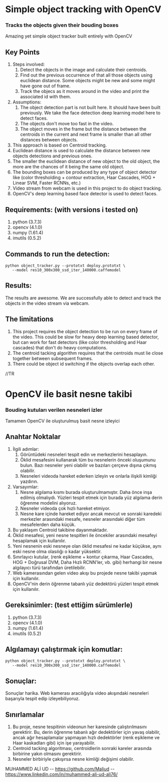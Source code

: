 # Simple object tracking with OpenCV
### Tracks the objects given their bouding boxes

Amazing yet simple object tracker built entirely with OpenCV

## **Key Points**
1. Steps involved:
    1. Detect the objects in the image and calculate their centroids.
    2. Find out the previous occurrence of that all those objects using euclidean distance. Some objects might be new and some might have gone out of frame.
    3. Track the objecs as it moves around in the video and print the associated id with them.
2. Assumptions:
    1. The object detection part is not built here. It should have been built previously. We take the face detection deep learning model here to detect faces.
    2. The objects don't move too fast in the video.
    3. The object moves in the frame but the distance between the centroids in the current and next frame is smaller than all other distances between objects.
3. This approach is based on Centroid tracking.
4. Euclidean distance is used to calculate the distance between new objects detections and previous ones.
5. The smaller the euclidean distance of new object to the old object, the more are the chances of it being the same old object.
6. The bounding boxes can be produced by any type of object detector like (color thresholding + contour extraction, Haar Cascades, HOG + Linear SVM, Faster RCNNs, etc.)
7. Video stream from webcam is used in this project to do object tracking.
8. OpenCV's deep learning based face detector is used to detect faces.

 ## **Requirements: (with versions i tested on)**
 1. python          (3.7.3)
 2. opencv          (4.1.0)
 3. numpy           (1.61.4)
 4. imutils         (0.5.2)

 ## **Commands to run the detection:**
 ```
 python object_tracker.py --prototxt deploy.prototxt \
	--model res10_300x300_ssd_iter_140000.caffemodel
```

## **Results:**
The results are awesome. We are successfully able to detect and track the objects in the video stream via webcam.


## **The limitations**
1. This project requires the object detection to be run on every frame of the video. This could be slow for heavy deep learning based detector, but can work for fast detectors (like color thresholding  and Haar cascades) that don't do heavy computations.
2. The centroid tacking algorithm requires that the centroids must lie close together between subsequent frames.
3. There could be object id  switching if the objects overlap each other. 

//TR

# OpenCV ile basit nesne takibi
### Bouding kutuları verilen nesneleri izler

Tamamen OpenCV ile oluşturulmuş  basit nesne izleyici

## **Anahtar Noktalar**
1. İlgili adımlar:
    1. Görüntüdeki nesneleri tespit edin ve merkezlerini hesaplayın.
    2. Öklid mesafesini kullanarak tüm bu nesnelerin önceki oluşumunu bulun. Bazı nesneler yeni olabilir ve bazıları çerçeve dışına çıkmış olabilir.
    3. Nesneleri videoda hareket ederken izleyin ve onlarla ilişkili kimliği yazdırın.
2. Varsayımlar:
    1. Nesne algılama kısmı burada oluşturulmamıştır. Daha önce inşa edilmiş olmalıydı. Yüzleri tespit etmek için burada yüz algılama derin öğrenme modelini alıyoruz.
    2. Nesneler videoda çok hızlı hareket etmiyor.
    3. Nesne kare içinde hareket ediyor ancak mevcut ve sonraki karedeki merkezler arasındaki mesafe, nesneler arasındaki diğer tüm mesafelerden daha küçük.
3. Bu yaklaşım Centroid takibine dayanmaktadır.
4. Öklid mesafesi, yeni nesne tespitleri ile öncekiler arasındaki mesafeyi hesaplamak için kullanılır.
5. Yeni nesnenin eski nesneye olan öklid mesafesi ne kadar küçükse, aynı eski nesne olma olasılığı o kadar yüksektir.
6. Sınırlayıcı kutular, (renk eşikleme + kontur çıkarma, Haar Cascades, HOG + Doğrusal DVM, Daha Hızlı RCNN'ler, vb. gibi) herhangi bir nesne algılayıcı türü tarafından üretilebilir.
7. Web kamerasından gelen video akışı bu projede nesne takibi yapmak için kullanılır.
8. OpenCV'nin derin öğrenme tabanlı yüz dedektörü yüzleri tespit etmek için kullanılır.

 ## **Gereksinimler: (test ettiğim sürümlerle)**
 1. python (3.7.3)
 2. opencv (4.1.0)
 3. numpy (1.61.4)
 4. imutils (0.5.2)

 ## **Algılamayı çalıştırmak için komutlar:**
 ```
 python object_tracker.py --prototxt deploy.prototxt \
	--model res10_300x300_ssd_iter_140000.caffemodel
```

## **Sonuçlar:**
Sonuçlar harika. Web kamerası aracılığıyla video akışındaki nesneleri başarıyla tespit edip izleyebiliyoruz.


## **Sınırlamalar**
1. Bu proje, nesne tespitinin videonun her karesinde çalıştırılmasını gerektirir. Bu, derin öğrenme tabanlı ağır dedektörler için yavaş olabilir, ancak ağır hesaplamalar yapmayan hızlı dedektörler (renk eşikleme ve Haar kaskadları gibi) için işe yarayabilir.
2. Centroid tacking algoritması, centroidlerin sonraki kareler arasında birbirine yakın olmasını gerektirir.
3. Nesneler birbiriyle çakışırsa nesne kimliği değişimi olabilir.


MUHAMMED ALİ UD -- https://github.com/Maliud -- https://www.linkedin.com/in/muhammed-ali-ud-ali76/